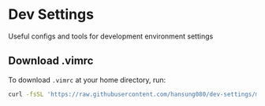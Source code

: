 # Dev Settings
Useful configs and tools for development environment settings

## Download .vimrc
To download `.vimrc` at your home directory, run:
```sh
curl -fsSL 'https://raw.githubusercontent.com/hansung080/dev-settings/master/.vimrc' -o "$HOME/.vimrc"
```
